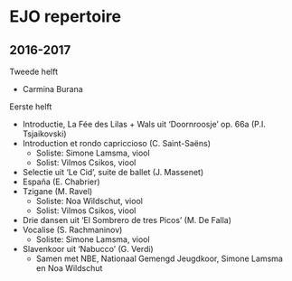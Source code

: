 # EJO repertoire

## 2016-2017

Tweede helft

* Carmina Burana

Eerste helft

* Introductie, La Fée des Lilas + Wals uit ‘Doornroosje’ op. 66a (P.I. Tsjaikovski)
* Introduction et rondo capriccioso (C. Saint-Saëns)
  * Soliste: Simone Lamsma, viool
  * Solist: Vilmos Csikos, viool
* Selectie uit ‘Le Cid’, suite de ballet (J. Massenet)
* España (E. Chabrier)
* Tzigane (M. Ravel)
  * Soliste: Noa Wildschut, viool
  * Solist: Vilmos Csikos, viool
* Drie dansen uit ‘El Sombrero de tres Picos’ (M. De Falla)
* Vocalise (S. Rachmaninov)
  * Soliste: Simone Lamsma, viool
* Slavenkoor uit ‘Nabucco’ (G. Verdi)
  * Samen met NBE, Nationaal Gemengd Jeugdkoor, Simone Lamsma en Noa Wildschut


